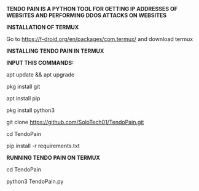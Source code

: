 **TENDO PAIN IS A PYTHON TOOL FOR GETTING IP ADDRESSES OF WEBSITES AND PERFORMING DDOS ATTACKS ON WEBSITES**

**INSTALLATION OF TERMUX**

Go to https://f-droid.org/en/packages/com.termux/ and download termux

**INSTALLING TENDO PAIN IN TERMUX**

**INPUT THIS COMMANDS:**

apt update && apt upgrade

pkg install git

apt install pip

pkg install python3

git clone https://github.com/SoloTech01/TendoPain.git

cd TendoPain

pip install -r requirements.txt

**RUNNING TENDO PAIN ON TERMUX**

cd TendoPain

python3 TendoPain.py
